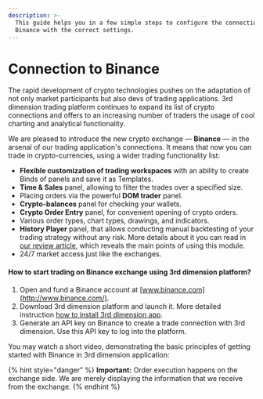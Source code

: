 ```yaml
---
description: >-
  This guide helps you in a few simple steps to configure the connection to
  Binance with the correct settings.
---
```


# Connection to Binance

The rapid development of crypto technologies pushes on the adaptation of not only market participants but also devs of trading applications. 3rd dimension trading platform continues to expand its list of crypto connections and offers to an increasing number of traders the usage of cool charting and analytical functionality.

We are pleased to introduce the new crypto exchange — **Binance** — in the arsenal of our trading application's connections. It means that now you can trade in crypto-currencies, using a wider trading functionality list:

* **Flexible customization of trading workspaces** with an ability to create Binds of panels and save it as Templates.
* **Time & Sales** panel, allowing to filter the trades over a specified size.
* Placing orders via the powerful **DOM trader** panel.
* **Crypto-balances** panel for checking your wallets.
* **Crypto Order Entry** panel, for convenient opening of crypto orders.
* Various order types, chart types, drawings, and indicators.
* **History Player** panel, that allows conducting manual backtesting of your trading strategy without any risk. More details about it you can read in [our review article](http://thirddimension.exchange/index.php/blog), which reveals the main points of using this module.
* 24/7 market access just like the exchanges.

#### How to start trading on Binance exchange using 3rd dimension platform?

1. Open and fund a Binance account at [www.binance.com](http://www.binance.com/).
2. Download 3rd dimension platform and launch it. More detailed instruction [how to install 3rd dimension app](../getting-started/installation.md).
3. Generate an API key on Binance to create a trade connection with 3rd dimension. Use this API key to log into the platform.

You may watch a short video, demonstrating the basic principles of getting started with Binance in 3rd dimension application:

{% hint style="danger" %}
**Important:** Order execution happens on the exchange side. We are merely displaying the information that we receive from the exchange.
{% endhint %}
